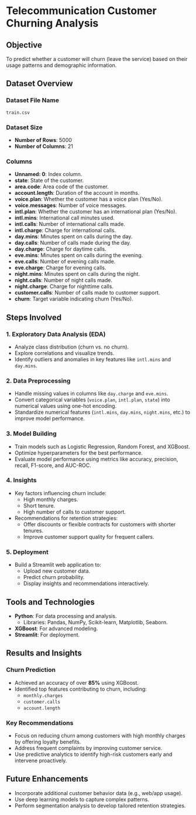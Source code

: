 # Telecommunication Customer Churning Analysis

## Objective
To predict whether a customer will churn (leave the service) based on their usage patterns and demographic information.

## Dataset Overview

### Dataset File Name
`train.csv`

### Dataset Size
- **Number of Rows**: 5000
- **Number of Columns**: 21

### Columns
- **Unnamed: 0**: Index column.
- **state**: State of the customer.
- **area.code**: Area code of the customer.
- **account.length**: Duration of the account in months.
- **voice.plan**: Whether the customer has a voice plan (Yes/No).
- **voice.messages**: Number of voice messages.
- **intl.plan**: Whether the customer has an international plan (Yes/No).
- **intl.mins**: International call minutes used.
- **intl.calls**: Number of international calls made.
- **intl.charge**: Charge for international calls.
- **day.mins**: Minutes spent on calls during the day.
- **day.calls**: Number of calls made during the day.
- **day.charge**: Charge for daytime calls.
- **eve.mins**: Minutes spent on calls during the evening.
- **eve.calls**: Number of evening calls made.
- **eve.charge**: Charge for evening calls.
- **night.mins**: Minutes spent on calls during the night.
- **night.calls**: Number of night calls made.
- **night.charge**: Charge for nighttime calls.
- **customer.calls**: Number of calls made to customer support.
- **churn**: Target variable indicating churn (Yes/No).

## Steps Involved

### 1. Exploratory Data Analysis (EDA)
- Analyze class distribution (churn vs. no churn).
- Explore correlations and visualize trends.
- Identify outliers and anomalies in key features like `intl.mins` and `day.mins`.

### 2. Data Preprocessing
- Handle missing values in columns like `day.charge` and `eve.mins`.
- Convert categorical variables (`voice.plan`, `intl.plan`, `state`) into numerical values using one-hot encoding.
- Standardize numerical features (`intl.mins`, `day.mins`, `night.mins`, etc.) to improve model performance.

### 3. Model Building
- Train models such as Logistic Regression, Random Forest, and XGBoost.
- Optimize hyperparameters for the best performance.
- Evaluate model performance using metrics like accuracy, precision, recall, F1-score, and AUC-ROC.

### 4. Insights
- Key factors influencing churn include:
  - High monthly charges.
  - Short tenure.
  - High number of calls to customer support.
- Recommendations for retention strategies:
  - Offer discounts or flexible contracts for customers with shorter tenures.
  - Improve customer support quality for frequent callers.

### 5. Deployment
- Build a Streamlit web application to:
  - Upload new customer data.
  - Predict churn probability.
  - Display insights and recommendations interactively.

## Tools and Technologies
- **Python**: For data processing and analysis.
  - Libraries: Pandas, NumPy, Scikit-learn, Matplotlib, Seaborn.
- **XGBoost**: For advanced modeling.
- **Streamlit**: For deployment.

## Results and Insights

### Churn Prediction
- Achieved an accuracy of over **85%** using XGBoost.
- Identified top features contributing to churn, including:
  - `monthly.charges`
  - `customer.calls`
  - `account.length`

### Key Recommendations
- Focus on reducing churn among customers with high monthly charges by offering loyalty benefits.
- Address frequent complaints by improving customer service.
- Use predictive analytics to identify high-risk customers early and intervene proactively.

## Future Enhancements
- Incorporate additional customer behavior data (e.g., web/app usage).
- Use deep learning models to capture complex patterns.
- Perform segmentation analysis to develop tailored retention strategies.


